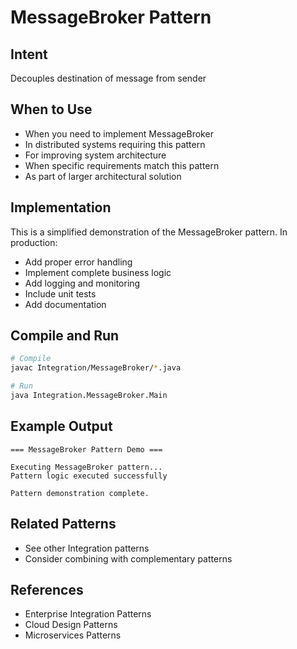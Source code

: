 # MessageBroker Pattern

## Intent
Decouples destination of message from sender

## When to Use
- When you need to implement MessageBroker
- In distributed systems requiring this pattern
- For improving system architecture
- When specific requirements match this pattern
- As part of larger architectural solution

## Implementation
This is a simplified demonstration of the MessageBroker pattern. In production:
- Add proper error handling
- Implement complete business logic
- Add logging and monitoring
- Include unit tests
- Add documentation

## Compile and Run
```bash
# Compile
javac Integration/MessageBroker/*.java

# Run
java Integration.MessageBroker.Main
```

## Example Output
```
=== MessageBroker Pattern Demo ===

Executing MessageBroker pattern...
Pattern logic executed successfully

Pattern demonstration complete.
```

## Related Patterns
- See other Integration patterns
- Consider combining with complementary patterns

## References
- Enterprise Integration Patterns
- Cloud Design Patterns
- Microservices Patterns
